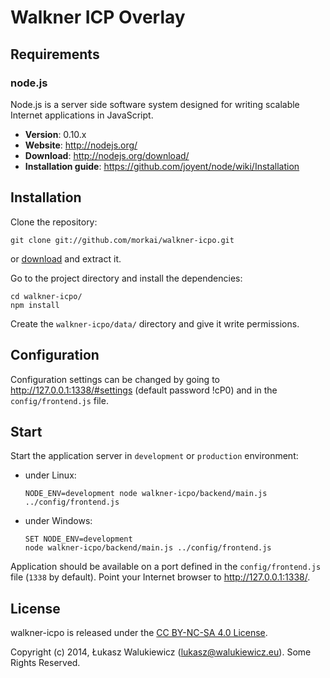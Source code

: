 # Walkner ICP Overlay

## Requirements

### node.js

Node.js is a server side software system designed for writing scalable
Internet applications in JavaScript.

  * __Version__: 0.10.x
  * __Website__: http://nodejs.org/
  * __Download__: http://nodejs.org/download/
  * __Installation guide__: https://github.com/joyent/node/wiki/Installation

## Installation

Clone the repository:

```
git clone git://github.com/morkai/walkner-icpo.git
```

or [download](https://github.com/morkai/walkner-icpo/zipball/master)
and extract it.

Go to the project directory and install the dependencies:

```
cd walkner-icpo/
npm install
```

Create the `walkner-icpo/data/` directory and give it write permissions.

## Configuration

Configuration settings can be changed by going to http://127.0.0.1:1338/#settings
(default password !cP0) and in the `config/frontend.js` file.

## Start

Start the application server in `development` or `production` environment:

  * under Linux:

    ```
    NODE_ENV=development node walkner-icpo/backend/main.js ../config/frontend.js
    ```

  * under Windows:

    ```
    SET NODE_ENV=development
    node walkner-icpo/backend/main.js ../config/frontend.js
    ```

Application should be available on a port defined in the `config/frontend.js` file
(`1338` by default). Point your Internet browser to http://127.0.0.1:1338/.

## License

walkner-icpo is released under the [CC BY-NC-SA 4.0 License](https://github.com/morkai/walkner-icpo/blob/master/license.md).

Copyright (c) 2014, Łukasz Walukiewicz (lukasz@walukiewicz.eu). Some Rights Reserved.
